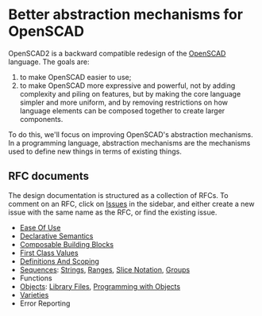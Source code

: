 # Better abstraction mechanisms for OpenSCAD
OpenSCAD2 is a backward compatible redesign of the [OpenSCAD](http://openscad.org/) language.
The goals are:
 1. to make OpenSCAD easier to use;
 2. to make OpenSCAD more expressive and powerful, not by adding complexity and piling on features, but by making the core language simpler and more uniform, and by removing restrictions on how language elements can be composed together to create larger components.

To do this, we'll focus on improving OpenSCAD's abstraction mechanisms. In a programming language, abstraction mechanisms are the mechanisms used to define new things in terms of existing things.

## RFC documents
The design documentation is structured as a collection of RFCs.
To comment on an RFC, click on [Issues](//github.com/doug-moen/openscad2/issues)
in the sidebar, and either create a new issue with the same name as the RFC, or find the existing issue.
* [Ease Of Use](rfc/Ease_Of_Use.md)
* [Declarative Semantics](rfc/Declarative_Semantics.md)
* [Composable Building Blocks](rfc/Composable_Building_Blocks.md)
* [First Class Values](rfc/First_Class_Values.md)
* [Definitions And Scoping](rfc/Definitions_And_Scoping.md)
* [Sequences](rfc/Sequences.md):
    [Strings](rfc/Sequences.md#generalized-strings),
    [Ranges](rfc/Sequences.md#generalized-ranges),
    [Slice Notation](rfc/Sequences.md#generalized-slice-notation),
    [Groups](rfc/Sequences.md#unify-lists-and-groups)
* Functions
* [Objects](rfc/Objects.md):
    [Library Files](rfc/Objects.md#library-files),
    [Programming with Objects](rfc/Objects.md#jprogramming-with-objects)
* [Varieties](rfc/Varieties.md)
* Error Reporting
